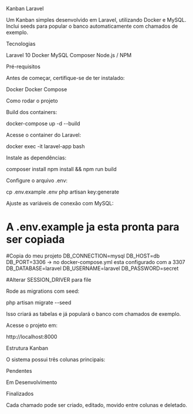 Kanban Laravel

Um Kanban simples desenvolvido em Laravel, utilizando Docker e MySQL.
Inclui seeds para popular o banco automaticamente com chamados de exemplo.

Tecnologias

Laravel 10
Docker
MySQL
Composer
Node.js / NPM

Pré-requisitos

Antes de começar, certifique-se de ter instalado:

Docker
Docker Compose

Como rodar o projeto

Build dos containers:

docker-compose up -d --build

Acesse o container do Laravel:

docker exec -it laravel-app bash

Instale as dependências:

composer install
npm install && npm run build

Configure o arquivo .env:

cp .env.example .env
php artisan key:generate

Ajuste as variáveis de conexão com MySQL:

# A .env.example ja esta pronta para ser copiada

#Copia do meu projeto
DB_CONNECTION=mysql
DB_HOST=db
DB_PORT=3306 -> no docker-compose.yml esta configurado com a 3307
DB_DATABASE=laravel
DB_USERNAME=laravel
DB_PASSWORD=secret

#Alterar SESSION_DRIVER para file

Rode as migrations com seed:

php artisan migrate --seed

Isso criará as tabelas e já populará o banco com chamados de exemplo.

Acesse o projeto em:

http://localhost:8000

Estrutura Kanban

O sistema possui três colunas principais:

Pendentes

Em Desenvolvimento

Finalizados

Cada chamado pode ser criado, editado, movido entre colunas e deletado.
